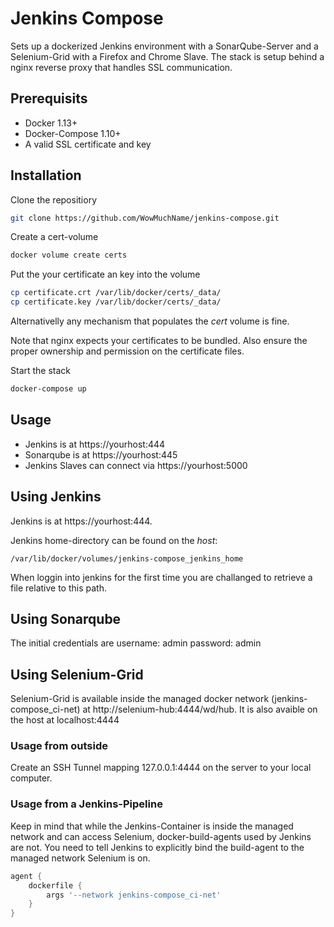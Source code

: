 # Jenkins Compose

Sets up a dockerized Jenkins environment with a SonarQube-Server and a Selenium-Grid with a Firefox and Chrome Slave.
The stack is setup behind a nginx reverse proxy that handles SSL communication.


## Prerequisits
 - Docker 1.13+
 - Docker-Compose 1.10+
 - A valid SSL certificate and key

## Installation

Clone the repositiory
```sh
git clone https://github.com/WowMuchName/jenkins-compose.git
```

Create a cert-volume
```sh
docker volume create certs
```

Put the your certificate an key into the volume
```sh
cp certificate.crt /var/lib/docker/certs/_data/
cp certificate.key /var/lib/docker/certs/_data/
```

Alternativelly any mechanism that populates the _cert_ volume is fine.

Note that nginx expects your certificates to be bundled. Also ensure the proper ownership and permission on the certificate files.


Start the stack
```sh
docker-compose up
```

## Usage

- Jenkins is at https://yourhost:444
- Sonarqube is at https://yourhost:445
- Jenkins Slaves can connect via https://yourhost:5000


## Using Jenkins

Jenkins is at https://yourhost:444.

Jenkins home-directory can be found on the *host*:
```
/var/lib/docker/volumes/jenkins-compose_jenkins_home
```
When loggin into jenkins for the first time you are challanged to retrieve a file relative to this path.


## Using Sonarqube

The initial credentials are username: admin password: admin


## Using Selenium-Grid

Selenium-Grid is available inside the managed docker network (jenkins-compose_ci-net) at http://selenium-hub:4444/wd/hub.
It is also avaible on the host at localhost:4444

### Usage from outside
Create an SSH Tunnel mapping 127.0.0.1:4444 on the server to your local computer.

### Usage from a Jenkins-Pipeline
Keep in mind that while the Jenkins-Container is inside the managed network and can access Selenium, docker-build-agents used by Jenkins are not.
You need to tell Jenkins to explicitly bind the build-agent to the managed network Selenium is on.
```groovy
agent {
    dockerfile {
        args '--network jenkins-compose_ci-net'
    }
}
```
